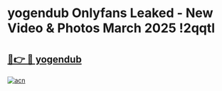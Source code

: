 # yogendub Onlyfans Leaked - New Video & Photos March 2025 !2qqtl

# <h2><a href="https://8a12cc.iuczelnia.edu.pl?title=yogendub&ref=2qqtl">🔗👉 🔴 yogendub</a></h2>

[![acn](https://github.com/user-attachments/assets/0f9c940e-d8b0-45ae-aac7-cd30a18b3e1c)](https://8a12cc.iuczelnia.edu.pl?title=yogendub&ref=2qqtl)

